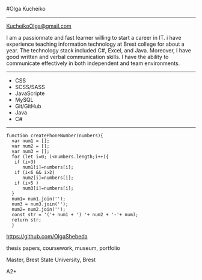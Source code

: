 #Olga Kucheiko

---
KucheikoOlga@gmail.com

I am a passionnate and fast learner willing to start a career in IT. i have experience teaching information technology at Brest college for about a year. The technology stack included C#, Excel, and Java. Moreover, I have good written and verbal communication skills. I have the ability to communicate effectively in both independent and team environments.

---

* CSS 
* SCSS/SASS
* JavaScripte
* MySQL
* Git/GitHub
* Java
* C#

---

  ```  
  function createPhoneNumber(numbers){
    var num1 = [];
    var num2 = [];
    var num3 = [];
    for (let i=0; i<numbers.length;i++){
     if (i<3)
        num1[i]=numbers[i];
     if (i<6 && i>2)
        num2[i]=numbers[i];
     if (i>5 )
        num3[i]=numbers[i];
    }
    num1= num1.join('');
    num3 = num3.join('');
    num2= num2.join('');
    const str = '('+ num1 + ') '+ num2 + '-'+ num3;
    return str;
    }
```
https://github.com/OlgaShebeda

thesis papers,
coursework,
museum, portfolio

Master, Brest State University, Brest

A2+